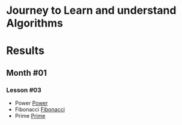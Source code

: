# Journey to Learn and understand Algorithms 

# Results
## Month #01
### Lesson #03
+ Power [Power](/results/month01/lesson03/power/README.md)
+ Fibonacci [Fibonacci](/results/month01/lesson03/fibonacci/README.md)
+ Prime [Prime](/results/month01/lesson03/prime/README.md)
